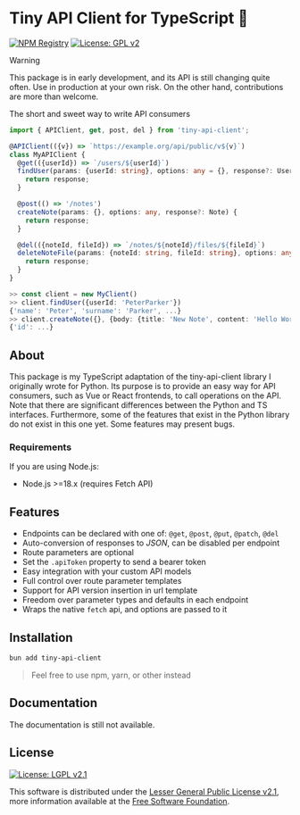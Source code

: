 # Tiny API Client for TypeScript 🐝

[![NPM Registry][version-shield]][npm] [![License: GPL  v2][license-shield]][gnu]

> [!WARNING]
> This package is in early development,
> and its API is still changing quite often.
> Use in production at your own risk.
> On the other hand, contributions are more than welcome.


The short and sweet way to write API consumers

```typescript
import { APIClient, get, post, del } from 'tiny-api-client';

@APIClient(({v}) => `https://example.org/api/public/v${v}`)
class MyAPIClient {
  @get(({userId}) => `/users/${userId}`)
  findUser(params: {userId: string}, options: any = {}, response?: User) {
    return response;
  }

  @post(() => '/notes')
  createNote(params: {}, options: any, response?: Note) {
    return response;
  }

  @del(({noteId, fileId}) => `/notes/${noteId}/files/${fileId}`)
  deleteNoteFile(params: {noteId: string, fileId: string}, options: any, response?: boolean) {
    return response;
  }
}

>> const client = new MyClient()
>> client.findUser({userId: 'PeterParker'})
{'name': 'Peter', 'surname': 'Parker', ...}
>> client.createNote({}, {body: {title: 'New Note', content: 'Hello World!'}})
{'id': ...}
```


## About

This package is my TypeScript adaptation of the tiny-api-client library I
originally wrote for Python. Its purpose is to provide an easy way for API
consumers, such as Vue or React frontends, to call operations on the API.
Note that there are significant differences between the Python and TS
interfaces. Furthermore, some of the features that exist in the Python
library do not exist in this one yet. Some features may present bugs.

### Requirements

If you are using Node.js:

- Node.js >=18.x (requires Fetch API)



## Features

- Endpoints can be declared with one of: `@get`, `@post`, `@put`, `@patch`, `@del`
- Auto-conversion of responses to *JSON*, can be disabled per endpoint
- Route parameters are optional
- Set the `.apiToken` property to send a bearer token
- Easy integration with your custom API models
- Full control over route parameter templates
- Support for API version insertion in url template
- Freedom over parameter types and defaults in each endpoint
- Wraps the native `fetch` api, and options are passed to it



## Installation

```bash
bun add tiny-api-client
```

> Feel free to use npm, yarn, or other instead



## Documentation

The documentation is still not available.


## License

[![License: LGPL  v2.1][license-shield]][gnu]

This software is distributed under the
[Lesser General Public License v2.1][license],
more information available at the [Free Software Foundation][gnu].



<!-- LINKS -->
[npm]: https://www.npmjs.com/package/tiny-api-client

<!-- SHIELDS -->
[version-shield]: https://img.shields.io/npm/v/tiny-api-client?color=blue

<!-- LICENSE -->

[license]: LICENSE "Lesser General Public License v2.1"
[gnu]: https://www.gnu.org/licenses/old-licenses/lgpl-2.1.html "Free Software Foundation"
[license-shield]: https://img.shields.io/github/license/sanjacob/tiny-api-client-ts

